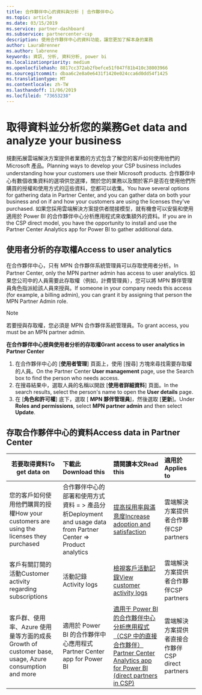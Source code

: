```yaml
---
title: 合作夥伴中心的資料與分析 | 合作夥伴中心
ms.topic: article
ms.date: 03/15/2019
ms.service: partner-dashboard
ms.subservice: partnercenter-csp
description: 使用合作夥伴中心的資料功能，讓您更加了解本身的業務
author: LauraBrenner
ms.author: labrenne
keywords: 資訊, 分析, 資料分析, power bi
ms.localizationpriority: medium
ms.openlocfilehash: 8817cc372ab2fbefce51f047f81b410c38003966
ms.sourcegitcommit: dbaa6c2e8a0e6431f1420e024cca6d0dd54f1425
ms.translationtype: MT
ms.contentlocale: zh-TW
ms.lasthandoff: 11/06/2019
ms.locfileid: "73653238"
---
```

# <a name="get-data-and-analyze-your-business"></a><span data-ttu-id="11145-104">取得資料並分析您的業務</span><span class="sxs-lookup"><span data-stu-id="11145-104">Get data and analyze your business</span></span> 

<span data-ttu-id="11145-105">規劃拓展雲端解決方案提供者業務的方式包含了解您的客戶如何使用他們的 Microsoft 產品。</span><span class="sxs-lookup"><span data-stu-id="11145-105">Planning ways to develop your CSP business includes understanding how your customers use their Microsoft products.</span></span> <span data-ttu-id="11145-106">合作夥伴中心有數個收集資料的選項供您選擇，關於您的業務以及關於客戶是否在使用他們所購買的授權和使用方式的這些資料，您都可以收集。</span><span class="sxs-lookup"><span data-stu-id="11145-106">You have several options for gathering data in Partner Center, and you can gather data on both your business and on if and how your customers are using the licenses they've purchased.</span></span> <span data-ttu-id="11145-107">如果您採用雲端解決方案提供者間接模型，就有機會可以安裝和使用適用於 Power BI 的合作夥伴中心分析應用程式來收集額外的資料。</span><span class="sxs-lookup"><span data-stu-id="11145-107">If you are in the CSP direct model, you have the opportunity to install and use the Partner Center Analytics app for Power BI to gather additional data.</span></span>

## <a name="access-to-user-analytics"></a><span data-ttu-id="11145-108">使用者分析的存取權</span><span class="sxs-lookup"><span data-stu-id="11145-108">Access to user analytics</span></span>

<span data-ttu-id="11145-109">在合作夥伴中心，只有 MPN 合作夥伴系統管理員可以存取使用者分析。</span><span class="sxs-lookup"><span data-stu-id="11145-109">In Partner Center, only the MPN partner admin has access to user analytics.</span></span> <span data-ttu-id="11145-110">如果您公司中的人員需要此存取權（例如，計費管理員），您可以將 MPN 夥伴管理員角色指派給該人員來授與。</span><span class="sxs-lookup"><span data-stu-id="11145-110">If someone in your company needs this access (for example, a billing admin), you can grant it by assigning that person the MPN Partner Admin role.</span></span>

>[!NOTE] 
><span data-ttu-id="11145-111">若要授與存取權，您必須是 MPN 合作夥伴系統管理員。</span><span class="sxs-lookup"><span data-stu-id="11145-111">To grant access, you must be an MPN partner admin.</span></span>

<span data-ttu-id="11145-112">**在合作夥伴中心授與使用者分析的存取權**</span><span class="sxs-lookup"><span data-stu-id="11145-112">**Grant access to user analytics in Partner Center**</span></span> 

1.  <span data-ttu-id="11145-113">在合作夥伴中心的 [**使用者管理**] 頁面上，使用 [搜尋] 方塊來尋找需要存取權的人員。</span><span class="sxs-lookup"><span data-stu-id="11145-113">On the Partner Center **User management** page, use the Search box to find the person who needs access.</span></span>
2.  <span data-ttu-id="11145-114">在搜尋結果中，選取人員的名稱以開啟 [**使用者詳細資料**] 頁面。</span><span class="sxs-lookup"><span data-stu-id="11145-114">In the search results, select the person's name to open the **User details** page.</span></span>
3.  <span data-ttu-id="11145-115">在 [**角色和許可權**] 底下，選取 [ **MPN 夥伴管理員**]，然後選取 [**更新**]。</span><span class="sxs-lookup"><span data-stu-id="11145-115">Under **Roles and permissions**, select **MPN partner admin** and then select **Update**.</span></span>

 
## <a name="access-data-in-partner-center"></a><span data-ttu-id="11145-116">存取合作夥伴中心的資料</span><span class="sxs-lookup"><span data-stu-id="11145-116">Access data in Partner Center</span></span>

|<span data-ttu-id="11145-117">**若要取得資料**</span><span class="sxs-lookup"><span data-stu-id="11145-117">**To get data on**</span></span>   |<span data-ttu-id="11145-118">**下載此**</span><span class="sxs-lookup"><span data-stu-id="11145-118">**Download this**</span></span>   |<span data-ttu-id="11145-119">**請閱讀本文**</span><span class="sxs-lookup"><span data-stu-id="11145-119">**Read this**</span></span>   | <span data-ttu-id="11145-120">**適用於**</span><span class="sxs-lookup"><span data-stu-id="11145-120">**Applies to**</span></span>    |
|---------------------|:-----------------------|:---------------|:--------------|
|<span data-ttu-id="11145-121">您的客戶如何使用他們購買的授權</span><span class="sxs-lookup"><span data-stu-id="11145-121">How your customers are using the licenses they purchased</span></span>   |<span data-ttu-id="11145-122">合作夥伴中心的部署和使用方式資料 = > 產品分析</span><span class="sxs-lookup"><span data-stu-id="11145-122">Deployment and usage data from Partner Center => Product analytics</span></span>   |[<span data-ttu-id="11145-123">提高採用率與滿意度</span><span class="sxs-lookup"><span data-stu-id="11145-123">Increase adoption and satisfaction</span></span>](increasing-adoption-and-satisfaction.md)|<span data-ttu-id="11145-124">雲端解決方案提供者合作夥伴</span><span class="sxs-lookup"><span data-stu-id="11145-124">CSP partners</span></span>|
|<span data-ttu-id="11145-125">客戶有關訂閱的活動</span><span class="sxs-lookup"><span data-stu-id="11145-125">Customer activity regarding subscriptions</span></span>   |<span data-ttu-id="11145-126">活動記錄</span><span class="sxs-lookup"><span data-stu-id="11145-126">Activity logs</span></span>   |[<span data-ttu-id="11145-127">檢視客戶活動記錄</span><span class="sxs-lookup"><span data-stu-id="11145-127">View customer activity logs</span></span>](activity-logs.md)|<span data-ttu-id="11145-128">雲端解決方案提供者合作夥伴</span><span class="sxs-lookup"><span data-stu-id="11145-128">CSP partners</span></span>   |
|<span data-ttu-id="11145-129">客戶群、使用率、Azure 使用量等方面的成長</span><span class="sxs-lookup"><span data-stu-id="11145-129">Growth of customer base, usage, Azure consumption and more</span></span>   |<span data-ttu-id="11145-130">適用於 Power BI 的合作夥伴中心應用程式</span><span class="sxs-lookup"><span data-stu-id="11145-130">Partner Center app for Power BI</span></span>   |[<span data-ttu-id="11145-131">適用于 Power BI 的合作夥伴中心分析應用程式（CSP 中的直接合作夥伴）</span><span class="sxs-lookup"><span data-stu-id="11145-131">Partner Center Analytics app for Power BI (direct partners in CSP)</span></span>](power-bi-app-for-direct-partners.md)|<span data-ttu-id="11145-132">雲端解決方案提供者直接合作夥伴</span><span class="sxs-lookup"><span data-stu-id="11145-132">CSP direct partners</span></span>|






